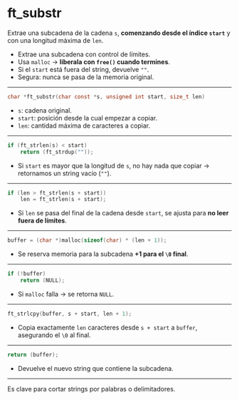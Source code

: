 # ft_substr

Extrae una subcadena de la cadena `s`, **comenzando desde el índice `start`** y con una longitud máxima de `len`.

- Extrae una subcadena con control de límites.
- Usa `malloc` → **liberala con `free()` cuando termines**.
- Si el `start` está fuera del string, devuelve `""`.
- Segura: nunca se pasa de la memoria original.

---

```c
char *ft_substr(char const *s, unsigned int start, size_t len)
```

- `s`: cadena original.
- `start`: posición desde la cual empezar a copiar.
- `len`: cantidad máxima de caracteres a copiar.

---

```c
if (ft_strlen(s) < start)
	return (ft_strdup(""));
```

- Si `start` es mayor que la longitud de `s`, no hay nada que copiar → retornamos un string vacío (`""`).

---

```c
if (len > ft_strlen(s + start))
	len = ft_strlen(s + start);
```

- Si `len` se pasa del final de la cadena desde `start`, se ajusta para **no leer fuera de límites**.

---

```c
buffer = (char *)malloc(sizeof(char) * (len + 1));
```

- Se reserva memoria para la subcadena **+1 para el `\0` final**.

---

```c
if (!buffer)
	return (NULL);
```

- Si `malloc` falla → se retorna `NULL`.

---

```c
ft_strlcpy(buffer, s + start, len + 1);
```

- Copia exactamente `len` caracteres desde `s + start` a `buffer`, asegurando el `\0` al final.

---

```c
return (buffer);
```

- Devuelve el nuevo string que contiene la subcadena.

---

Es clave para cortar strings por palabras o delimitadores.